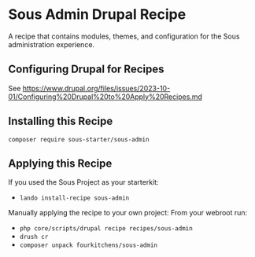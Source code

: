 # Sous Admin Drupal Recipe
A recipe that contains modules, themes, and configuration for the Sous administration experience.

## Configuring Drupal for Recipes

See https://www.drupal.org/files/issues/2023-10-01/Configuring%20Drupal%20to%20Apply%20Recipes.md

## Installing this Recipe

`composer require sous-starter/sous-admin`

## Applying this Recipe

If you used the Sous Project as your starterkit:
- `lando install-recipe sous-admin` 

Manually applying the recipe to your own project:
From your webroot run: 
- `php core/scripts/drupal recipe recipes/sous-admin`
- `drush cr`
- `composer unpack fourkitchens/sous-admin`
